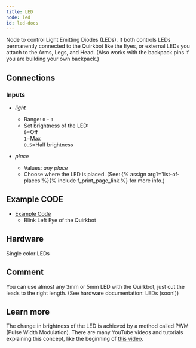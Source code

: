 ```yaml
---
title: LED
node: led
id: led-docs
---
```


Node to control Light Emitting Diodes (LEDs). It both controls LEDs permanently connected to the Quirkbot like the Eyes, or external LEDs you attach to the Arms, Legs, and Head. (Also works with the backpack pins if you are building your own backpack.)

## Connections

<div class="node-input-list" markdown="block">

### Inputs

- *light*
    - Range: `0` - `1`
    - Set brightness of the LED:<br> `0`=Off<br> `1`=Max<br> `0.5`=Half brightness

- *place*
    - Values: *any place*
    - Choose where the LED is placed. (See: {% assign arg1='list-of-places'%}{% include f_print_page_link %} for more info.)

</div>


## Example CODE

<div class="node-example-programs" markdown="block">

- [Example Code](http://code.quirkbot.com/program/5655f35bd66de10100d133a9 "Go to Quirkbot CODE")
    - Blink Left Eye of the Quirkbot

</div>

## Hardware
Single color LEDs

## Comment
You can use almost any 3mm or 5mm LED with the Quirkbot, just cut the leads to the right length. (See hardware documentation: LEDs (soon!))

## Learn more
The change in brightness of the LED is achieved by a method called PWM (Pulse Width Modulation). There are many YouTube videos and tutorials explaining this concept, like the beginning of [this video](https://www.youtube.com/watch?v=YmPziPfaByw).
